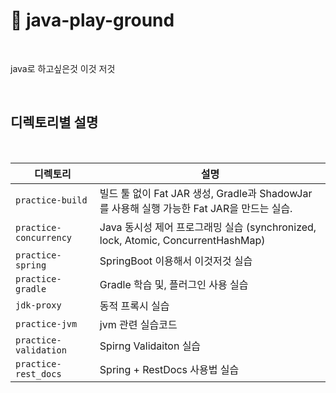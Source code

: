# 📘 java-play-ground

<br>

java로 하고싶은것 이것 저것

<br>

## 디렉토리별 설명

<br>

| 디렉토리 | 설명 |
|------------|------|
| `practice-build` | 빌드 툴 없이 Fat JAR 생성, Gradle과 ShadowJar를 사용해 실행 가능한 Fat JAR을 만드는 실습. |
| `practice-concurrency` | Java 동시성 제어 프로그래밍 실습 (synchronized, lock, Atomic, ConcurrentHashMap) |
| `practice-spring` | SpringBoot 이용해서 이것저것 실습 |
| `practice-gradle` | Gradle 학습 및, 플러그인 사용 실습 |
| `jdk-proxy` | 동적 프록시 실습 |
| `practice-jvm` | jvm 관련 실습코드 |
| `practice-validation` | Spirng Validaiton 실습 |
| `practice-rest_docs` | Spring + RestDocs 사용법 실습 |




